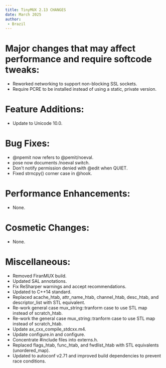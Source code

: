 ```yaml
---
title: TinyMUX 2.13 CHANGES
date: March 2025
author:
 - Brazil
---
```


# Major changes that may affect performance and require softcode tweaks:

 - Reworked networking to support non-blocking SSL sockets.
 - Require PCRE to be installed instead of using a static, private
   version.

# Feature Additions:

 - Update to Unicode 10.0.

# Bug Fixes:

 - @npemit now refers to @pemit/noeval.
 - pose now documents /noeval switch.
 - Don't notify permission denied with @edit when QUIET.
 - Fixed strncpy() corner case in @hook.

# Performance Enhancements:

 - None.

# Cosmetic Changes:

 - None.

# Miscellaneous:

 - Removed FiranMUX build.
 - Updated SAL annotations.
 - Fix ReSharper warnings and accept recommendations.
 - Updated to C++14 standard.
 - Replaced acache_htab, attr_name_htab, channel_htab, desc_htab, and
   descriptor_list with STL equivalent.
 - Re-work general case mux_string::tranform case to use STL map
   instead of scratch_htab.
 - Re-work the general case mux_string::tranform case to use STL map
   instead of scratch_htab.
 - Update ax_cxx_compile_stdcxx.m4.
 - Update configure.in and configure.
 - Concentrate #include files into externs.h.
 - Replaced flags_htab, func_htab, and fwdlist_htab with STL equivalents
   (unordered_map).
 - Updated to autoconf v2.71 and improved build dependencies to prevent
   race conditions.
